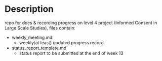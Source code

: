 # Description
repo for docs & recording progress on level 4 project (Informed Consent in Large Scale Studies), files contain:
+ weekly_meeting.md
    - weekly(at least) updated progress record
+ status_report_template.md
    - status report to be submitted at the end of week 13
